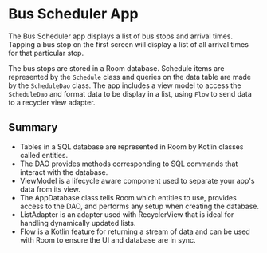 # Bus Scheduler App

The Bus Scheduler app displays a list of bus stops and arrival times. Tapping a bus stop on the first screen will display a list of all arrival times for that particular stop.

The bus stops are stored in a Room database. Schedule items are represented by the `Schedule` class and queries on the data table are made by the `ScheduleDao` class. The app includes a view model to access the `ScheduleDao` and format data to be display in a list, using `Flow` to send data to a recycler view adapter.

## Summary

- Tables in a SQL database are represented in Room by Kotlin classes called entities.
- The DAO provides methods corresponding to SQL commands that interact with the database.
- ViewModel is a lifecycle aware component used to separate your app's data from its view.
- The AppDatabase class tells Room which entities to use, provides access to the DAO, and performs any setup when creating the database.
- ListAdapter is an adapter used with RecyclerView that is ideal for handling dynamically updated lists.
- Flow is a Kotlin feature for returning a stream of data and can be used with Room to ensure the UI and database are in sync.
